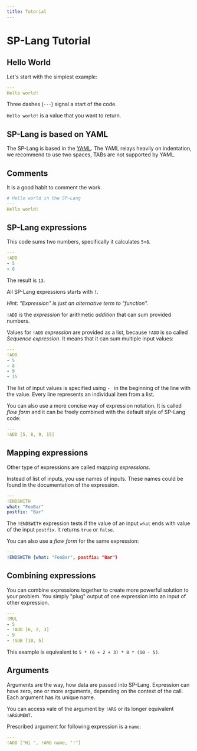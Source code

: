 ```yaml
---
title: Tutorial
---
```


# SP-Lang Tutorial


## Hello World

Let's start with the simplest example:

```yaml
---
Hello world!
```

Three dashes (`---`) signal a start of the code.

`Hello world!` is a value that you want to return.


## SP-Lang is based on YAML

The SP-Lang is based in the <a href="https://yaml.org">YAML</a>.
The YAML relays heavily on indentation, we recommend to use two spaces, TABs are not supported by YAML.


## Comments

It is a good habit to comment the work.


```yaml
# Hello world in the SP-Lang
---
Hello world!
```


## SP-Lang expressions

This code sums two numbers, specifically it calculates `5+8`.


```yaml
---
!ADD
- 5
- 8
```

The result is `13`.


All SP-Lang expressions starts with `!`.

_Hint: "Expression" is just an alternative term to "function"._ 

`!ADD` is the _expression_ for arithmetic *addition* that can sum provided numbers.

Values for `!ADD` _expression_ are provided as a list, because `!ADD` is so called _Sequence expression_.
It means that it can sum multiple input values:

```yaml
---
!ADD
- 5
- 8
- 9
- 15
```

The list of input values is specified using `- ` in the beginning of the line with the value.
Every line represents an individual item from a list.

You can also use a more concise way of expression notation.
It is called _flow form_ and it can be freely combined with the default style of SP-Lang code:


```yaml
---
!ADD [5, 8, 9, 15]
```


## Mapping expressions

Other type of expressions are called _mapping expressions_.

Instead of list of inputs, you use names of inputs.
These names could be found in the documentation of the expression.

```yaml
---
!ENDSWITH
what: "FooBar"
postfix: "Bar"
```

The `!ENDSWITH` expression tests if the value of an input `what` ends with value of the input `postfix`.
It returns `true` or `false`.

You can also use a _flow form_ for the same expression:

```yaml
---
!ENDSWITH {what: "FooBar", postfix: "Bar"}
```

## Combining expressions

You can combine expressions together to create more powerful solution to your problem.
You simply "plug" output of one expression into an input of other expression.

```yaml
---
!MUL
- 5
- !ADD [6, 2, 3]
- 9
- !SUB [10, 5]
```

This example is equivalent to `5 * (6 + 2 + 3) * 8 * (10 - 5)`.


## Arguments

Arguments are the way, how data are passed into SP-Lang.
Expression can have zero, one or more arguments, depending on the context of the call.
Each argument has its unique name.

You can access vale of the argument by `!ARG` or its longer equivalent `!ARGUMENT`.

Prescribed argument for following expression is a `name`:

```yaml
---
!ADD ["Hi ", !ARG name, "!"]
```
